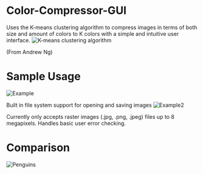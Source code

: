 # Color-Compressor-GUI
Uses the K-means clustering algorithm to compress images in terms of both size and amount of colors to K colors with a simple and intuitive user interface.
![K-means clustering algorithm](https://i.imgur.com/n7rjeTE.png)

(From Andrew Ng)

# Sample Usage
![Example](https://i.imgur.com/LozQekm.png)

Built in file system support for opening and saving images
![Example2](https://i.imgur.com/j6TUxEL.png)

Currently only accepts raster images (.jpg, .png, .jpeg) files up to 8 megapixels. Handles basic user error checking.

# Comparison
![Penguins](https://i.imgur.com/G9FfXN8.png)
